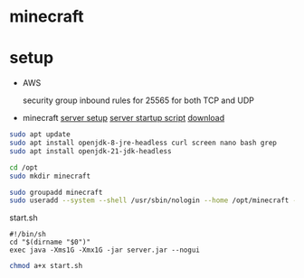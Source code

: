 # minecraft

# setup

- AWS

  security group
  inbound rules for 25565 for both TCP and UDP

- minecraft
  [server setup](https://minecraft.wiki/w/Tutorials#Server_setup)
  [server startup script](https://minecraft.wiki/w/Tutorials/Server_startup_script)
  [download](https://www.minecraft.net/en-us/download/server)

```sh
sudo apt update
sudo apt install openjdk-8-jre-headless curl screen nano bash grep
sudo apt install openjdk-21-jdk-headless

cd /opt
sudo mkdir minecraft

sudo groupadd minecraft
sudo useradd --system --shell /usr/sbin/nologin --home /opt/minecraft -g minecraft minecraft
```

start.sh

```text
#!/bin/sh
cd "$(dirname "$0")"
exec java -Xms1G -Xmx1G -jar server.jar --nogui
```

```sh
chmod a+x start.sh
```
